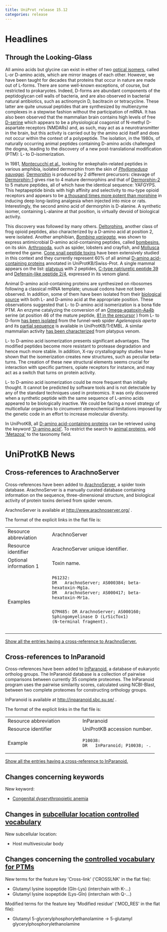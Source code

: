 ```yaml
---
title: UniProt release 15.12
categories: release
---
```


# Headlines

## Through the Looking-Glass

All amino acids but glycine can exist in either of two [optical isomers](http://en.wikipedia.org/wiki/Amino_acid#Isomerism), called L-or D-amino acids, which are mirror images of each other. However, we have been taught for decades that proteins that occur in nature are made out of L-forms. There are some well-known exceptions, of course, but restricted to prokaryotes. Indeed, D-forms are abundant components of the peptidoglycan cell walls of bacteria, and are also observed in bacterial natural antibiotics, such as actinomycin D, bacitracin or tetracycline. These latter are quite unusual peptides that are synthesized by multienzyme complexes in a stepwise fashion without the participation of mRNA. It has also been observed that the mammalian brain contains high levels of free [D-serine](http://www.ncbi.nlm.nih.gov/pubmed/18564180) which appears to be a physiological coagonist of N-methyl D-aspartate receptors (NMDARs) and, as such, may act as a neurotransmitter in the brain, but this activity is carried out by the amino acid itself and does not occur within the context of a polypeptide. The isolation, in the 1980s, of naturally occurring animal peptides containing D-amino acids challenged the dogma, leading to the discovery of a new post-translational modification (PTM): L- to D-isomerization.

In 1981, [Montecucchi et al.](http://www.ncbi.nlm.nih.gov/pubmed/7287299), looking for enkephalin-related peptides in various amphibia, isolated dermorphin from the skin of [*Phyllomedusa sauvagei*](http://www.uniprot.org/taxonomy/8395). [Dermorphin](http://www.uniprot.org/uniprot/?query=name:dermorphin+AND+taxonomy:8395) is produced by 2 different precursors: cleavage of [Dermorphin-1](http://www.uniprot.org/uniprot/P05422) gives rise to 4 mature dermorphins and that of [Dermorphin-2](http://www.uniprot.org/uniprot/P05421) to 5 mature peptides, all of which have the identical sequence: YAFGYPS. This heptapeptide binds with high affinity and selectivity to mu-type opioid receptors and appears to be [a thousand times more potent than morphine](http://www.ncbi.nlm.nih.gov/pubmed/7195758) in inducing deep long-lasting analgesia when injected into mice or rats. Interestingly, the second amino acid of dermorphin is D-alanine. A synthetic isomer, containing L-alanine at that position, is virtually devoid of biological activity.

This discovery was followed by many others. [Deltorphins](http://www.uniprot.org/uniprot/?query=taxonomy:%22Metazoa+%5B33208%5D%22+AND+keyword:%22D-amino+acid%22+AND+name:deltorphin), another class of frog opioid peptides, also characterized by a D-amino acid at position 2, were isolated. Another amphibian, [*Bombina variegata*](http://www.uniprot.org/taxonomy/8348), was shown to express antimicrobial D-amino acid-containing peptides, called [bombesins](http://www.uniprot.org/uniprot/?query=keyword:%22D-amino+acid%22+AND+taxonomy:8348), on its skin. [Arthropoda](http://www.uniprot.org/uniprot/?query=keyword:%22D-amino+acid%22+AND+taxonomy:6656), such as spider, lobsters and crayfish, and [Mollusca](http://www.uniprot.org/uniprot/?query=keyword:%22D-amino+acid%22+taxonomy:6447) entered the game. [Cone snail peptide toxins](http://www.uniprot.org/uniprot/?query=keyword:%22D-amino+acid%22+AND+taxonomy:6490) have been extensively studied in this context and they currently represent 60% of all animal [D-amino acid-containing proteins](http://www.uniprot.org/uniprot/?query=taxonomy:%22Metazoa+%5B33208%5D%22+AND+keyword:%22D-amino+acid%22&by=taxonomy#6656,6447,32523) annotated in UniProtKB/Swiss-Prot. A single mammal appears on the list: [platypus](http://www.uniprot.org/uniprot/?query=keyword:%22D-amino+acid%22+taxonomy:9258) with 2 peptides, [C-type natriuretic peptide 39](http://www.uniprot.org/uniprot/P84715) and [Defensin-like peptide 2/4](http://www.uniprot.org/uniprot/P82140), expressed in its venom gland.

Animal D-amino acid-containing proteins are synthesized on ribosomes following a classical mRNA template; unusual codons have not been observed. In addition, some of them have been isolated from their [biological source](http://www.ncbi.nlm.nih.gov/pubmed/7973665,8034574) with both L- and D-amino acid at the appropriate position. These observations suggested that L- to D-amino acid isomerization is a bona fide PTM. An enzyme catalyzing the conversion of an [Omega-agatoxin-Aa4b](http://www.uniprot.org/uniprot/P37045) serine (at position 46 of the mature peptide, [81 in the precursor](http://www.uniprot.org/uniprot/P37045#section_features) ) from L- to D-form [has been isolated](http://www.ncbi.nlm.nih.gov/pubmed/7622482) from the funnel-web spider *Agelenopsis aperta* and its [partial sequence](http://www.uniprot.org/uniprot/?query=q9txd8+OR+q9twh3) is available in UniProtKB/TrEMBL. A similar mammalian activity [has been characterized](http://www.ncbi.nlm.nih.gov/pubmed/16480722) from platypus venom.

L- to D-amino acid isomerization presents significant advantages. The modified peptides become more resistant to protease degradation and hence much more stable. In addition, X-ray crystallography studies have shown that the isomerization creates new structures, such as peculiar beta-turns. The creation of these new structural elements seems crucial for interaction with specific partners, opiate receptors for instance, and may act as a switch that turns on protein activity.

L- to D-amino acid isomerization could be more frequent than initially thought. It cannot be predicted by software tools and is not detectable by any of the standard techniques used in proteomics. It was only discovered when a synthetic peptide with the same sequence of L-amino acids appeared to be biologically inactive. We could be facing a novel strategy of multicellular organisms to circumvent stereochemical limitations imposed by the genetic code in an effort to increase molecular diversity.

In UniProtKB, all [D-amino acid-containing proteins](http://www.uniprot.org/uniprot/?query=keyword:%22D-amino+acid%22) can be retrieved using the keyword ['D-amino acid'](http://www.uniprot.org/keywords/KW-0208). To restrict the search to [animal proteins](http://www.uniprot.org/uniprot/?query=taxonomy:33208+AND+keyword:%22D-amino+acid%22), add ['Metazoa'](http://www.uniprot.org/taxonomy/33208) to the taxonomy field.

# UniProtKB News

## Cross-references to ArachnoServer

Cross-references have been added to [ArachnoServer](http://www.arachnoserver.org/), a spider toxin database. ArachnoServer is a manually curated database containing information on the sequence, three-dimensional structure, and biological activity of protein toxins derived from spider venom.

ArachnoServer is available at <http://www.arachnoserver.org/> .

The format of the explicit links in the flat file is:

<table><colgroup><col style="width: 28%" /><col style="width: 71%" /></colgroup><tbody><tr class="odd"><td>Resource abbreviation</td><td>ArachnoServer</td></tr><tr class="even"><td>Resource identifier</td><td>ArachnoServer unique identifier.</td></tr><tr class="odd"><td>Optional information 1</td><td>Toxin name.</td></tr><tr class="even"><td>Examples</td><td><pre><code>P61232:
DR   ArachnoServer; AS000384; beta-hexatoxin-Mg1a.
DR   ArachnoServer; AS000417; beta-hexatoxin-Mr1a.

Q7M485:
DR   ArachnoServer; AS000160; Sphingomyelinase D (LrSicTox1) (N-terminal fragment).</code></pre></td></tr></tbody></table>

[Show all the entries having a cross-reference to ArachnoServer.](http://www.uniprot.org/uniprot/?query=database%3AArachnoServer&sort=score)

## Cross-references to InParanoid

Cross-references have been added to [InParanoid](http://inparanoid.sbc.su.se/), a database of eukaryotic ortholog groups. The InParanoid database is a collection of pairwise comparisons between currently 35 complete proteomes. The InParanoid program uses the pairwise similarity scores, calculated using NCBI-Blast, between two complete proteomes for constructing orthology groups.

InParanoid is available at <http://inparanoid.sbc.su.se/> .

The format of the explicit links in the flat file is:

<table><colgroup><col style="width: 50%" /><col style="width: 50%" /></colgroup><tbody><tr class="odd"><td>Resource abbreviation</td><td>InParanoid</td></tr><tr class="even"><td>Resource identifier</td><td>UniProtKB accession number.</td></tr><tr class="odd"><td>Example</td><td><pre><code>P10038:
DR   InParanoid; P10038; -.</code></pre></td></tr></tbody></table>

[Show all the entries having a cross-reference to InParanoid.](http://www.uniprot.org/uniprot/?query=database%3AInParanoid&sort=score)

## Changes concerning keywords

New keyword:

-   [Congenital dyserythropoietic anemia](http://www.uniprot.org/keywords/KW-1055)

## Changes in [subcellular location controlled vocabulary](https://ftp.uniprot.org/pub/databases/uniprot/current_release/knowledgebase/complete/docs/subcell)

New subcellular location:

-   Host multivesicular body

## Changes concerning the [controlled vocabulary for PTMs](https://ftp.uniprot.org/pub/databases/uniprot/current_release/knowledgebase/complete/docs/ptmlist)

New terms for the feature key 'Cross-link' ('CROSSLNK' in the flat file):

-   Glutamyl lysine isopeptide (Gln-Lys) (interchain with K-...)
-   Glutamyl lysine isopeptide (Lys-Gln) (interchain with Q-...)

Modified terms for the feature key 'Modified residue' ('MOD\_RES' in the flat file):

-   Glutamyl 5-glycerylphosphorylethanolamine -&gt; 5-glutamyl glycerylphosphorylethanolamine
